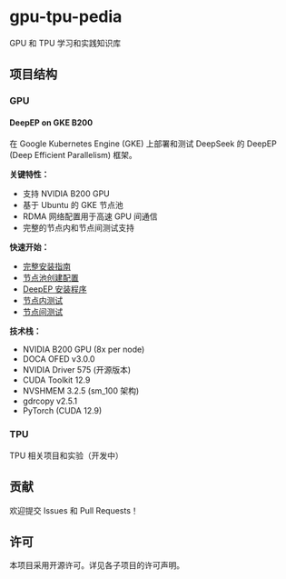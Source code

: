 # gpu-tpu-pedia

GPU 和 TPU 学习和实践知识库

## 项目结构

### GPU

#### DeepEP on GKE B200

在 Google Kubernetes Engine (GKE) 上部署和测试 DeepSeek 的 DeepEP (Deep Efficient Parallelism) 框架。

**关键特性：**
- 支持 NVIDIA B200 GPU
- 基于 Ubuntu 的 GKE 节点池
- RDMA 网络配置用于高速 GPU 间通信
- 完整的节点内和节点间测试支持

**快速开始：**
- [完整安装指南](gpu/deepep/readme.md)
- [节点池创建配置](gpu/deepep/readme.md#创建-gke-ubuntu-节点池)
- [DeepEP 安装程序](gpu/deepep/deepep-installer.yaml)
- [节点内测试](gpu/deepep/deepep-intranode.yaml)
- [节点间测试](gpu/deepep/deepep-internode.yaml)

**技术栈：**
- NVIDIA B200 GPU (8x per node)
- DOCA OFED v3.0.0
- NVIDIA Driver 575 (开源版本)
- CUDA Toolkit 12.9
- NVSHMEM 3.2.5 (sm_100 架构)
- gdrcopy v2.5.1
- PyTorch (CUDA 12.9)

### TPU

TPU 相关项目和实验（开发中）

## 贡献

欢迎提交 Issues 和 Pull Requests！

## 许可

本项目采用开源许可。详见各子项目的许可声明。
